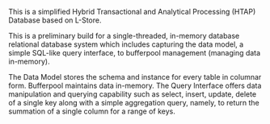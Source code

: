 This is a simplified Hybrid Transactional and Analytical Processing (HTAP) Database based on L-Store.

This is a preliminary build for a single-threaded, in-memory database relational database system which includes capturing the data model, a simple SQL-like query interface, to bufferpool management (managing data in-memory).

The Data Model stores the schema and instance for every table in columnar form. Bufferpool maintains data in-memory. The Query Interface offers data manipulation and querying capability such as select, insert, update, delete of a single key along with a simple aggregation query, namely, to return the summation of a single column for a range of keys.
